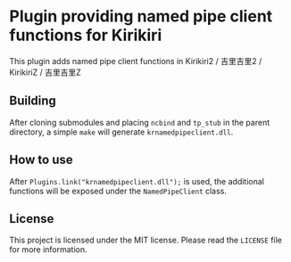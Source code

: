 # Plugin providing named pipe client functions for Kirikiri

This plugin adds named pipe client functions in Kirikiri2 / 吉里吉里2 / KirikiriZ / 吉里吉里Z

## Building

After cloning submodules and placing `ncbind` and `tp_stub` in the parent directory, a simple `make` will generate `krnamedpipeclient.dll`.

## How to use

After `Plugins.link("krnamedpipeclient.dll");` is used, the additional functions will be exposed under the `NamedPipeClient` class.

## License

This project is licensed under the MIT license. Please read the `LICENSE` file for more information.
